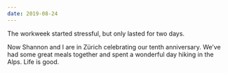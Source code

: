 ```yaml
---
date: 2019-08-24
---
```


The workweek started stressful, but only lasted for two days.

Now Shannon and I are in Zürich celebrating our tenth anniversary. We’ve had some great meals together and spent a wonderful day hiking in the Alps. Life is good.
